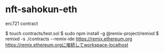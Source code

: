 # nft-sahokun-eth

erc721 contract

$ touch contracts/test.sol
$ sudo npm install -g @remix-project/remixd
$ remixd -s ./contracts --remix-ide https://remix.ethereum.org
https://remix.ethereum.orgに接続してworkspace-localhost

